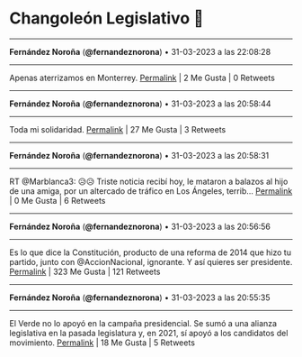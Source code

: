 # Changoleón Legislativo 🙈
*****
**Fernández Noroña** (**@fernandeznorona**) • 31-03-2023 a las 22:08:28
*****
Apenas aterrizamos en Monterrey.
[Permalink](https://twitter.com/fernandeznorona/status/1642046248524869635) | 2 Me Gusta | 0 Retweets
*****
**Fernández Noroña** (**@fernandeznorona**) • 31-03-2023 a las 20:58:44
*****
Toda mi solidaridad.
[Permalink](https://twitter.com/fernandeznorona/status/1642028700190355457) | 27 Me Gusta | 3 Retweets
*****
**Fernández Noroña** (**@fernandeznorona**) • 31-03-2023 a las 20:58:31
*****
RT @Marblanca3: 😥😥 Triste noticia recibí hoy, le mataron a balazos al hijo de una amiga, por un altercado de tráfico en Los Ángeles, terrib…
[Permalink](https://twitter.com/fernandeznorona/status/1642028646054477824) | 0 Me Gusta | 6 Retweets
*****
**Fernández Noroña** (**@fernandeznorona**) • 31-03-2023 a las 20:56:56
*****
Es lo que dice la Constitución, producto de una reforma de 2014 que hizo tu partido, junto con @AccionNacional, ignorante. Y así quieres ser presidente.
[Permalink](https://twitter.com/fernandeznorona/status/1642028248547708928) | 323 Me Gusta | 121 Retweets
*****
**Fernández Noroña** (**@fernandeznorona**) • 31-03-2023 a las 20:55:35
*****
El Verde no lo apoyó en la campaña presidencial. Se sumó a una alianza legislativa en la pasada legislatura y, en 2021, sí apoyó a los candidatos del movimiento.
[Permalink](https://twitter.com/fernandeznorona/status/1642027906816778246) | 18 Me Gusta | 5 Retweets